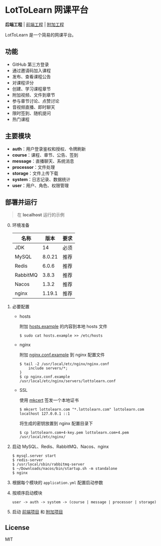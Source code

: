 # LotToLearn 网课平台

**后端工程** | [前端工程](https://github.com/fredtanxo/lottolearn-web) | [附加工程](https://github.com/fredtanxo/lottolearn-other)

LotToLearn 是一个简易的网课平台。

## 功能

* GitHub 第三方登录
* 通过邀请码加入课程
* 发布、查看课程公告
* 对课程评分
* 创建、学习课程章节
* 附加视频、文件到章节
* 参与章节讨论、点赞讨论
* 音视频直播、即时聊天
* 限时签到、随机提问
* 热门课程

## 主要模块

* **auth**：用户登录鉴权和授权、令牌刷新
* **course**：课程、章节、公告、签到
* **message**：直播聊天、系统消息
* **processor**：文件处理
* **storage**：文件上传下载
* **system**：日志记录、数据统计
* **user**：用户、角色、权限管理

## 部署并运行

> 在 **localhost** 运行的示例

0. 环境准备

   | 名称     | 版本   | 要求 |
   | -------- | ------ | ---- |
   | JDK      | 14     | 必须 |
   | MySQL    | 8.0.21 | 推荐 |
   | Redis    | 6.0.6  | 推荐 |
   | RabbitMQ | 3.8.3  | 推荐 |
   | Nacos    | 1.3.2  | 推荐 |
   | nginx    | 1.19.1 | 推荐 |

1. 必要配置

   * hosts

     附加 [hosts.example](config/hosts.example) 的内容到本地 hosts 文件

     ```shell
     $ sudo cat hosts.example >> /etc/hosts
     ```

   * nginx

     附加 [nginx.conf.example](config/nginx.conf.example) 到 nginx 配置文件

     ```shell
     $ tail -2 /usr/local/etc/nginx/nginx.conf
         include servers/*;
     }
     $ cp nginx.conf.example /usr/local/etc/nginx/servers/lottolearn.conf
     ```

   * SSL

     使用 [mkcert](https://github.com/FiloSottile/mkcert) 签发一个本地证书

     ```shell
     $ mkcert lottolearn.com "*.lottolearn.com" lottolearn.com localhost 127.0.0.1 ::1
     ```

     将生成的密钥放置到 nginx 配置目录下

     ```shell
     $ cp lottolearn.com+4-key.pem lottolearn.com+4.pem /usr/local/etc/nginx/
     ```

2. 启动 MySQL、Redis、RabbitMQ、Nacos、nginx

   ```shell
   $ mysql.server start
   $ redis-server
   $ /usr/local/sbin/rabbitmq-server
   $ ~/Downloads/nacos/bin/startup.sh -m standalone
   $ nginx
   ```

3. 根据每个模块的 `application.yml` 配置启动参数

   

4. 按顺序启动模块

   ```
   user -> auth -> system -> (course | message | processor | storage)
   ```

5. 启动 [前端项目](https://github.com/fredtanxo/lottolearn-web) 和 [附加项目](https://github.com/fredtanxo/lottolearn-other)

## License

MIT
